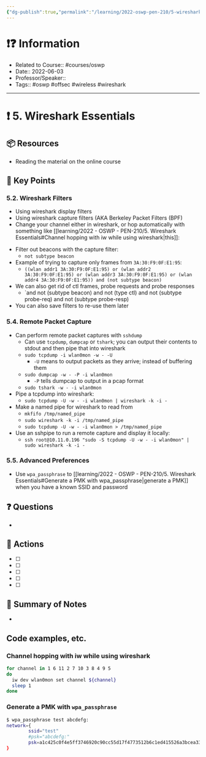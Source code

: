 ```yaml
---
{"dg-publish":true,"permalink":"/learning/2022-oswp-pen-210/5-wireshark-essentials/","dgHomeLink":true,"dgPassFrontmatter":false}
---
```



# ❗❓ Information
* Related to Course:: #courses/oswp
* Date:: 2022-06-03
* Professor/Speaker::
* Tags:: #oswp #offsec #wireless #wireshark

---
# ❗ 5. Wireshark Essentials

 
## 📦 Resources
- Reading the material on the online course
## 🔑 Key Points
### 5.2. Wireshark Filters
- Using wireshark display filters
- Using wireshark capture filters (AKA Berkeley Packet Filters (BPF)
- Change your channel either in wireshark, or hop automatically with something like [[learning/2022 - OSWP - PEN-210/5. Wireshark Essentials#Channel hopping with iw while using wireshark|this]]:
* Filter out beacons with the capture filter:
    * `not subtype beacon`
* Example of trying to capture only frames from `3A:30:F9:0F:E1:95`:
    * `((wlan addr1 3A:30:F9:0F:E1:95) or (wlan addr2 3A:30:F9:0F:E1:95) or (wlan addr3 3A:30:F9:0F:E1:95) or (wlan addr4 3A:30:F9:0F:E1:95)) and (not subtype beacon)`
* We can also get rid of ctl frames, probe requests and probe responses
    * `and not (subtype beacon) and not (type ctl) and not (subtype probe-req) and not (subtype probe-resp)
* You can also save filters to re-use them later
### 5.4. Remote Packet Capture
* Can perform remote packet captures with `sshdump`
    * Can use `tcpdump`, `dumpcap` or `tshark`; you can output their contents to stdout and then pipe that into wireshark
    * `sudo tcpdump -i wlan0mon -w - -U`
        * `-U` means to output packets as they arrive; instead of buffering them
    * `sudo dumpcap -w - -P -i wlan0mon`
        * `-P` tells dumpcap to output in a pcap format
    * `sudo tshark -w - -i wlan0mon`
* Pipe a tcpdump into wireshark:
    * `sudo tcpdump -U -w - -i wlan0mon | wireshark -k -i -`
* Make a named pipe for wireshark to read from
    * `mkfifo /tmp/named_pipe`
    * `sudo wireshark -k -i /tmp/named_pipe`
    * `sudo tcpdump -U -w - -i wlan0mon > /tmp/named_pipe`
* Use an sshpipe to run a remote capture and display it locally:
    * `ssh root@10.11.0.196 "sudo -S tcpdump -U -w - -i wlan0mon" | sudo wireshark -k -i -`
### 5.5. Advanced Preferences
* Use `wpa_passphrase` to [[learning/2022 - OSWP - PEN-210/5. Wireshark Essentials#Generate a PMK with wpa_passphrase|generate a PMK]] when you have a known SSID and password

## ❓ Questions
- 
## 🎯 Actions
- [ ] 
- [ ] 
- [ ] 
- [ ] 
- [ ] 
## 📃 Summary of Notes
- 

## Code examples, etc.

### Channel hopping with iw while using wireshark

```bash
for channel in 1 6 11 2 7 10 3 8 4 9 5
do
  iw dev wlan0mon set channel ${channel}
  sleep 1
done
```

### Generate a PMK with `wpa_passphrase`

```bash
$ wpa_passphrase test abcdefg:
network={
        ssid="test"
        #psk="abcdefg:"
        psk=a1c425c0f4e5ff3746920c90cc55d17f4773512b6c1ed415526a3bcea3351b5b
}
```